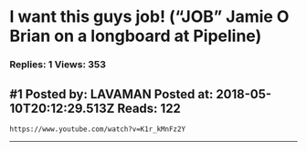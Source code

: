 # I want this guys job! (&ldquo;JOB&rdquo; Jamie O Brian on a longboard at Pipeline)

### Replies: 1 Views: 353

## \#1 Posted by: LAVAMAN Posted at: 2018-05-10T20:12:29.513Z Reads: 122

```
https://www.youtube.com/watch?v=K1r_kMnFz2Y
```

---
